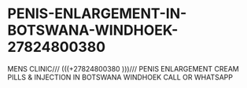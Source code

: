 # PENIS-ENLARGEMENT-IN-BOTSWANA-WINDHOEK-27824800380
MENS CLINIC/// (((+27824800380 )))///    PENIS ENLARGEMENT CREAM PILLS &amp; INJECTION IN BOTSWANA WINDHOEK  CALL OR WHATSAPP

